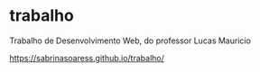 # trabalho
Trabalho de Desenvolvimento Web, do professor Lucas Mauricio

https://sabrinasoaress.github.io/trabalho/
